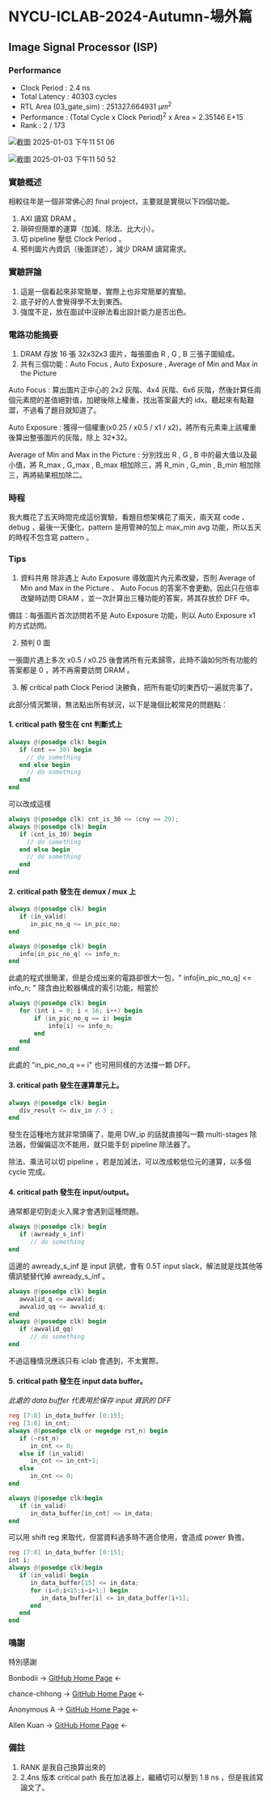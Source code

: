 # NYCU-ICLAB-2024-Autumn-場外篇
## Image Signal Processor (ISP)
### Performance
- Clock Period : 2.4 ns
- Total Latency : 40303 cycles
- RTL Area (03_gate_sim) : 251327.664931  μ𝑚<sup>2 </sup>
- Performance : (Total Cycle x Clock Period)<sup>2</sup> x Area = 2.35146 E+15
- Rank : 2 / 173

![截圖 2025-01-03 下午11 51 06](https://github.com/user-attachments/assets/8ac81f9e-4e8c-49d6-90eb-35957ff65693)

![截圖 2025-01-03 下午11 50 52](https://github.com/user-attachments/assets/ed5e634f-de7e-4f8f-9df6-e9441d23246d)

### 實驗概述
相較往年是一個非常佛心的 final project，主要就是實現以下四個功能。
1. AXI 讀寫 DRAM 。
2. 瑣碎但簡單的運算（加減、除法、比大小）。
3. 切 pipeline 壓低 Clock Period 。
4. 預判圖片內資訊（後面詳述），減少 DRAM 讀寫需求。

### 實驗評論
1. 這是一個看起來非常簡單，實際上也非常簡單的實驗。
2. 底子好的人會覺得學不太到東西。
3. 強度不足，放在面試中沒辦法看出設計能力是否出色。

### 電路功能摘要
1. DRAM 存放 16 張 32x32x3 圖片，每張圖由 R , G , B 三張子圖組成。
2. 共有三個功能：Auto Focus , Auto Exposure , Average of Min and Max in the Picture

Auto Focus : 算出圖片正中心的 2x2 灰階、4x4 灰階、6x6 灰階，然後計算任兩個元素間的差值絕對值，加總後除上權重，找出答案最大的 idx。聽起來有點艱澀，不過看了題目就知道了。

Auto Exposure : 獲得一個權重(x0.25 / x0.5 / x1 / x2)，將所有元素乘上該權重後算出整張圖片的灰階，除上 32*32。

Average of Min and Max in the Picture : 分別找出 R , G , B 中的最大值以及最小值，將 R_max , G_max , B_max 相加除三，將 R_min , G_min , B_min 相加除三，再將結果相加除二。

### 時程
我大概花了五天時間完成這份實驗，看題目想架構花了兩天，兩天寫 code 、debug ，最後一天優化，pattern 是用管神的加上 max_min avg 功能，所以五天的時程不包含寫 pattern 。

### Tips
1. 資料共用
除非遇上 Auto Exposure 導致圖片內元素改變，否則 Average of Min and Max in the Picture 、 Auto Focus 的答案不會更動。因此只在倍率改變時訪問 DRAM ，並一次計算出三種功能的答案，將其存放於 DFF 中。

備註：每張圖片首次訪問若不是 Auto Exposure 功能，則以 Auto Exposure x1 的方式訪問。
   
2. 預判 0 圖

一張圖片遇上多次 x0.5 / x0.25 後會將所有元素歸零，此時不論如何所有功能的答案都是 0 ，將不再需要訪問 DRAM 。

3. 解 critical path
Clock Period 決勝負，把所有能切的東西切一遍就完事了。

此部分情況繁瑣，無法點出所有狀況，以下是幾個比較常見的問題點：

#### 1. critical path 發生在 cnt 判斷式上
```verilog
always @(posedge clk) begin
   if (cnt == 30) begin
     // do something
   end else begin 
     // do something
   end
end
```

可以改成這樣

```verilog
always @(posedge clk) cnt_is_30 <= (cny == 29);
always @(posedge clk) begin
   if (cnt_is_30) begin
     // do something
   end else begin 
     // do something
   end
end
```

#### 2. critical path 發生在 demux / mux 上

```verilog
always @(posedge clk) begin
   if (in_valid)
      in_pic_no_q <= in_pic_no;
end

always @(posedge clk) begin
   info[in_pic_no_q] <= info_n;
end
```

此處的程式很簡潔，但是合成出來的電路卻很大一包，" info[in_pic_no_q] <= info_n; " 隱含由比較器構成的索引功能，相當於
```verilog
always @(posedge clk) begin
   for (int i = 0; i < 16; i++) begin
       if (in_pic_no_q == i) begin
           info[i] <= info_n;
       end
   end
end
```

此處的 "in_pic_no_q == i" 也可用同樣的方法擋一顆 DFF。


#### 3. critical path 發生在運算單元上。

```verilog
always @(posedge clk) begin
   div_result <= div_in / 3 ;
end
```

發生在這種地方就非常頭痛了，能用 DW_ip 的話就直接叫一顆 multi-stages 除法器，但偏偏這次不能用，就只能手刻 pipeline 除法器了。

除法、乘法可以切 pipeline ，若是加減法，可以改成較低位元的運算，以多個 cycle 完成。

#### 4. critical path 發生在 input/output。

通常都是切到走火入魔才會遇到這種問題。

```verilog
always @(posedge clk) begin
   if (awready_s_inf)
      // do something
end
```

這邊的 awready_s_inf 是 input 訊號，會有 0.5T input slack，解法就是找其他等價訊號替代掉 awready_s_inf 。

```verilog
always @(posedge clk) begin
   awvalid_q <= awvalid;
   awvalid_qq <= awvalid_q;
end
always @(posedge clk) begin
   if (awvalid_qq)
      // do something
end
```
不過這種情況應該只有 iclab 會遇到，不太實際。

#### 5. critical path 發生在 input data buffer。
_此處的 data buffer 代表用於保存 input 資訊的 DFF_

```verilog
reg [7:0] in_data_buffer [0:15];
reg [3:0] in_cnt;
always @(posedge clk or negedge rst_n) begin
   if (~rst_n) 
      in_cnt <= 0;
   else if (in_valid)
      in_cnt <= in_cnt+1;
   else
      in_cnt <= 0;
end

always @(posedge clk)begin
   if (in_valid)
      in_data_buffer[in_cnt] <= in_data;
end
```

可以用 shift reg 來取代，但當資料過多時不適合使用，會造成 power 負擔。

```verilog
reg [7:0] in_data_buffer [0:15];
int i;
always @(posedge clk)begin
   if (in_valid) begin
      in_data_buffer[15] <= in_data;
      for (i=0;i<15;i=i+1;) begin
         in_data_buffer[i] <= in_data_buffer[i+1];
      end
   end
end
```

### 鳴謝
特別感謝 

Bonbodii  -> [GitHub Home Page](https://github.com/Bonbodii) <-

chance-chhong -> [GitHub Home Page](https://github.com/chance-chhong) <-

Anonymous A -> [GitHub Home Page](https://github.com/aelog134256) <- 

Allen Kuan -> [GitHub Home Page](https://github.com/c20kyo1827/) <-

### 備註

1. RANK 是我自己換算出來的
2. 2.4ns 版本 critical path 長在加法器上，繼續切可以壓到 1.8 ns ，但是我該寫論文了。
